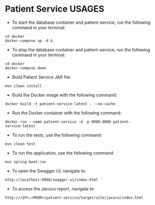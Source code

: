 # Patient Service USAGES

* To start the database container and patient-service, run the following command in your terminal:
```shell
cd docker
docker-compose up -d &
```

* To stop the database container and patient-service, run the following command in your terminal:
```shell
cd docker
docker-compose down
```

* Build Patient Service JAR file:
```shell
mvn clean install
```

* Build the Docker image with the following command:
```shell
docker build -t patient-service:latest . --no-cache
```

* Run the Docker container with the following command:
```shell
docker run --name patient-service -d -p 8080:8080 patient-service:latest
```

* To run the tests, use the following command:
```shell
mvn clean test
```

* To run the application, use the following command:
```shell
mvn spring-boot:run
```

* To open the Swagger UI, navigate to:
```curl
http://localhost:8080/swagger-ui/index.html
```

* To access the Jacoco report, navigate to:
```curl
http://<IP>:<PROR>/patient-service/target/site/jacoco/index.html
```

